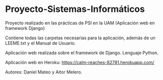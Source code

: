# Proyecto-Sistemas-Informáticos
Proyecto realizado en las prácticas de PSI en la UAM (Aplicación web en framework Django)

Contiene todas las carpetas necesarias para la aplicación, además de un LEEME.txt y el Manual de Usuario.

Aplicación web realizada sobre el framework de Django. Lenguaje Python.

Aplicación web en Heroku: https://calm-reaches-82781.herokuapp.com/

Autores: Daniel Mateo y Aitor Melero.

